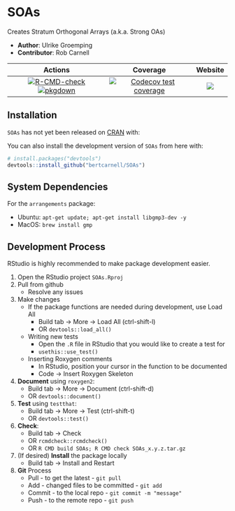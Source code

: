 # SOAs

Creates Stratum Orthogonal Arrays (a.k.a. Strong OAs)

- **Author**:  Ulrike Groemping
- **Contributor**:  Rob Carnell

|Actions|Coverage|Website|
|:-----:|:------:|:-----:|
|[![R-CMD-check](https://github.com/bertcarnell/SOAs/actions/workflows/r_cmd_check.yml/badge.svg)](https://github.com/bertcarnell/SOAs/actions/workflows/r_cmd_check.yml) [![pkgdown](https://github.com/bertcarnell/SOAs/actions/workflows/pkgdown.yaml/badge.svg)](https://github.com/bertcarnell/SOAs/actions/workflows/pkgdown.yaml)|[![Codecov test coverage](https://codecov.io/gh/bertcarnell/SOAs/branch/main/graph/badge.svg)](https://codecov.io/gh/bertcarnell/SOAs?branch=main)|[![](https://img.shields.io/badge/pkgdown-SOAs-blue.svg)](https://bertcarnell.github.io/SOAs/)

## Installation

`SOAs` has not yet been released on [CRAN](https://CRAN.R-project.org) with:

You can also install the development version of `SOAs` from here with:

``` r
# install.packages("devtools")
devtools::install_github("bertcarnell/SOAs")
```

## System Dependencies

For the `arrangements` package:

- Ubuntu: `apt-get update; apt-get install libgmp3-dev -y`
- MacOS: `brew install gmp`

## Development Process

RStudio is highly recommended to make package development easier.

1. Open the RStudio project `SOAs.Rproj`
2. Pull from github
    - Resolve any issues
3. Make changes
    - If the package functions are needed during development, use Load All
        - Build tab -> More -> Load All (ctrl-shift-l)
        - OR `devtools::load_all()`
    - Writing new tests
        - Open the `.R` file in RStudio that you would like to create a test for
        - `usethis::use_test()`
    - Inserting Roxygen comments
        - In RStudio, position your cursor in the function to be documented
        - Code -> Insert Roxygen Skeleton
4. **Document** using `roxygen2`:
    - Build tab -> More -> Document (ctrl-shift-d)
    - OR `devtools::document()`
5. **Test** using `testthat`:
    - Build tab -> More -> Test (ctrl-shift-t)
    - OR `devtools::test()`
6. **Check**:
    - Build tab -> Check
    - OR `rcmdcheck::rcmdcheck()`
    - OR `R CMD build SOAs; R CMD check SOAs_x.y.z.tar.gz`
7. (If desired) **Install** the package locally
    - Build tab -> Install and Restart
8. **Git** Process
    - Pull - to get the latest - `git pull`
    - Add - changed files to be committed - `git add`
    - Commit - to the local repo - `git commit -m "message"`
    - Push - to the remote repo - `git push`
